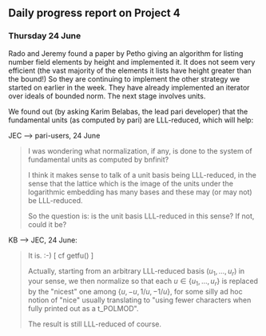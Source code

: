 

## Daily progress report on Project 4


### Thursday 24 June

Rado and Jeremy found a paper by Petho giving an algorithm for listing number field elements by height and implemented it.  It does not seem very efficient (the vast majority of the elements it lists have height greater than the bound!)  So they are continuing to implement the other strategy we started on earlier in the week.  They have already implemented an iterator over ideals of bounded norm.  The next stage involves units.   

We found out (by asking Karim Belabas, the lead pari developer) that the fundamental units (as computed by pari) are LLL-reduced, which will help: 

JEC --> pari-users, 24 June 

<blockquote> I was wondering what normalization, if any, is done to the system of fundamental units as computed by bnfinit? 

I think it makes sense to talk of a unit basis being LLL-reduced, in the sense that the lattice which is the image of the units under the logarithmic embedding has many bases and these may (or may not) be LLL-reduced. 

So the question is:  is the unit basis LLL-reduced in this sense?  If not, could it be? </blockquote> 

KB --> JEC, 24 June: 

<blockquote> It is. :-)  [ cf getfu() ] 

Actually, starting from an arbitrary LLL-reduced basis $(u_1,...,u_r)$ in your sense, we then normalize so that each $u \in \{u_1,..., u_r\}$ is replaced by the "nicest" one among $\{ u, -u, 1/u, -1/u \}$, for some silly ad hoc notion of "nice" usually translating to "using fewer characters when fully printed out as a t_POLMOD". 

The result is still LLL-reduced of course. </blockquote> 
